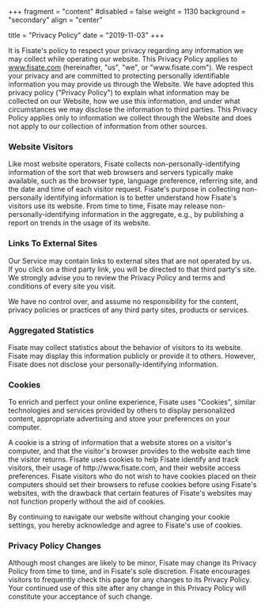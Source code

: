 +++
fragment = "content"
#disabled = false
weight = 1130
background = "secondary"
align = "center"

title = "Privacy Policy"
date = "2019-11-03"
+++
<br>
<p>It is Fisate's policy to respect your privacy regarding any information we may collect while operating our website. This Privacy Policy applies to <a href="http://www.fisate.com">www.fisate.com</a> (hereinafter, "us", "we", or "www.fisate.com"). We respect your privacy and are committed to protecting personally identifiable information you may provide us through the Website. We have adopted this privacy policy ("Privacy Policy") to explain what information may be collected on our Website, how we use this information, and under what circumstances we may disclose the information to third parties. This Privacy Policy applies only to information we collect through the Website and does not apply to our collection of information from other sources.</p>


<h3>Website Visitors</h3>
<p>Like most website operators, Fisate collects non-personally-identifying information of the sort that web browsers and servers typically make available, such as the browser type, language preference, referring site, and the date and time of each visitor request. Fisate's purpose in collecting non-personally identifying information is to better understand how Fisate's visitors use its website. From time to time, Fisate may release non-personally-identifying information in the aggregate, e.g., by publishing a report on trends in the usage of its website.</p>


<h3>Links To External Sites</h3>
<p>Our Service may contain links to external sites that are not operated by us. If you click on a third party link, you will be directed to that third party's site. We strongly advise you to review the Privacy Policy and terms and conditions of every site you visit.</p>
<p>We have no control over, and assume no responsibility for the content, privacy policies or practices of any third party sites, products or services.</p>



<h3>Aggregated Statistics</h3>
<p>Fisate may collect statistics about the behavior of visitors to its website. Fisate may display this information publicly or provide it to others. However, Fisate does not disclose your personally-identifying information.</p>


<h3>Cookies</h3>
<p>To enrich and perfect your online experience, Fisate uses "Cookies", similar technologies and services provided by others to display personalized content, appropriate advertising and store your preferences on your computer.</p>
<p>A cookie is a string of information that a website stores on a visitor's computer, and that the visitor's browser provides to the website each time the visitor returns. Fisate uses cookies to help Fisate identify and track visitors, their usage of http://www.fisate.com, and their website access preferences. Fisate visitors who do not wish to have cookies placed on their computers should set their browsers to refuse cookies before using Fisate's websites, with the drawback that certain features of Fisate's websites may not function properly without the aid of cookies.</p>
<p>By continuing to navigate our website without changing your cookie settings, you hereby acknowledge and agree to Fisate's use of cookies.</p>



<h3>Privacy Policy Changes</h3>
<p>Although most changes are likely to be minor, Fisate may change its Privacy Policy from time to time, and in Fisate's sole discretion. Fisate encourages visitors to frequently check this page for any changes to its Privacy Policy. Your continued use of this site after any change in this Privacy Policy will constitute your acceptance of such change.</p>